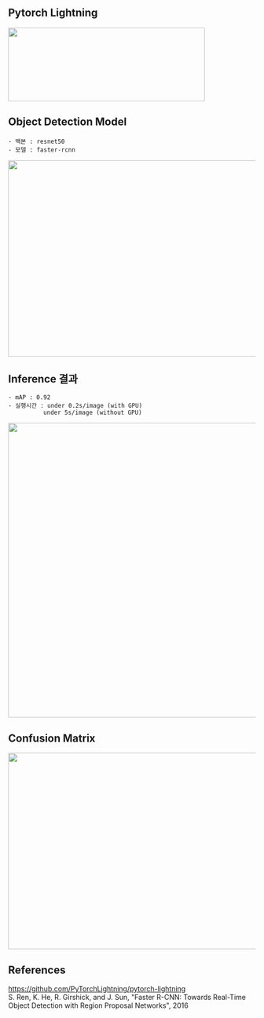 
## Pytorch Lightning
<img src="https://user-images.githubusercontent.com/51853700/147061484-ad7be02d-e786-4eeb-8520-d0a828f4ddc3.png" width=400 height=150>


## Object Detection Model
```
- 백본 : resnet50
- 모델 : faster-rcnn
```
<img src="https://user-images.githubusercontent.com/61641072/147056213-58c638a7-c16f-4700-87b0-8f8ecbbc992c.png" width=600 height=400>

## Inference 결과
```
- mAP : 0.92
- 실행시간 : under 0.2s/image (with GPU)
          under 5s/image (without GPU)
```
<img src="https://user-images.githubusercontent.com/51853700/147058926-2b7a1eb1-2f33-4d40-8705-459f14df8d90.png" width=800 height=600>

## Confusion Matrix
<img src="https://user-images.githubusercontent.com/51853700/147060385-d7b3941c-f76d-4917-aab8-e88f3daff68c.png" width=600 height=400>

## References
https://github.com/PyTorchLightning/pytorch-lightning  
S. Ren, K. He, R. Girshick, and J. Sun, "Faster R-CNN: Towards Real-Time Object Detection with Region Proposal Networks", 2016
